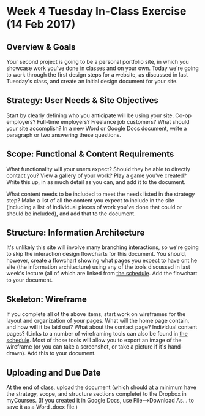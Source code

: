 # Week 4 Tuesday In-Class Exercise (14 Feb 2017)

## Overview & Goals
Your second project is going to be a personal portfolio site, in which you showcase work you've done in classes and on your own. Today we're going to work through the first design steps for a website, as discussed in last Tuesday's class, and create an initial design document for your site. 

## Strategy: User Needs & Site Objectives
Start by clearly defining who you anticipate will be using your site. Co-op employers? Full-time employers? Freelance job customers? What should your site accomplish? In a new Word or Google Docs document, write a paragraph or two answering these questions. 

## Scope: Functional & Content Requirements
What functionality will your users expect? Should they be able to directly contact you? View a gallery of your work? Play a game you've created? Write this up, in as much detail as you can, and add it to the document. 

What content needs to be included to meet the needs listed in the strategy step? Make a list of all the content you expect to include in the site (including a list of individual pieces of work you've done that could or should be included), and add that to the document. 

## Structure: Information Architecture
It's unlikely this site will involve many branching interactions, so we're going to skip the interaction design flowcharts for this document. You should, however, create a flowchart showing what pages you expect to have ont he site (the information architecture) using any of the tools discussed in last week's lecture (all of which are linked from [the schedule](../../Schedule.md#week3). Add the flowchart to your document. 

## Skeleton: Wireframe
If you complete all of the above items, start work on wireframes for the layout and organization of your pages. What will the home page contain, and how will it be laid out? What about the contact page? Individual content pages? (Links to a number of wireframing tools can also be found in [the schedule](../../Schedule.md#week3). Most of those tools will allow you to export an image of the wireframe (or you can take a screenshot, or take a picture if it's hand-drawn). Add this to your document. 

## Uploading and Due Date
At the end of class, upload the document (which should at a minimum have the strategy, scope, and structure sections complete) to the Dropbox in myCourses. (If you created it in Google Docs, use File-->Download As... to save it as a Word .docx file.) 